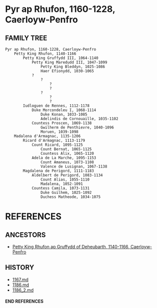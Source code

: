 # Pyr ap Rhufon, 1160-1228, Caerloyw-Penfro

## FAMILY TREE 
```
Pyr ap Rhufon, 1160-1228, Caerloyw-Penfro
	Petty King Rhufon, 1140-1166
		Petty King Gruffydd III, 1064-1140
			Petty King Maredudd III, 1047-1099
				Petty King Bleddyn, 1025-1086
				Haer Efionydd, 1030-1065
			?
				?
					?
					?
				?
					?
					?
		Iudloguen de Rennes, 1112-1178
			Duke Morcondeleu I, 1068-1114
				Duke Konan, 1033-1085
				Adelindis de Cornouaille, 1035-1102
			Countess Proscen, 1069-1138
				Gwilherm de Penthievre, 1040-1096
				Moruen, 1039-1098
	Madalena d'Armagnac, 1135-1206
		Ricard d'Armagnac, 1113-1179
			Count Ricard, 1095-1125
				Count Bernat, 1065-1125
				Countess Alix, 1065-1120
			Adela de La Marche, 1095-1153
				Count Amaneus, 1073-1108
				Valence de Lusignan, 1067-1138
		Magdalena de Perigord, 1111-1183
			Aldelbert de Perigord, 1083-1134
				Count Alias, 1055-1110
				Madalena, 1052-1091
			Countess Camila, 1073-1131
				Duke Guilhem, 1025-1092
				Duchess Matheode, 1034-1075
```


# REFERENCES

## ANCESTORS
* [Petty King Rhufon ap Gruffydd of Deheubarth, 1140-1166, Caerloyw-Penfro](rhufon_ap_gruffydd_1140.md)

## HISTORY
* [1167.md](../h/1167.md)
* [1186.md](../h/1186.md)
* [1186_2.md](../h/1186_2.md)
#### END REFERENCES
